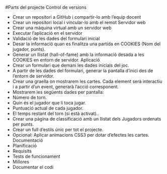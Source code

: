 #Parts del projecte
Control de versions
 - Crear un repositori a GitHub i compartir-lo amb l’equip docent
 - Crear un repositori local i vincular-lo amb el remot
Servidor web
 - Crear una màquina virtual amb un servidor web
 - Executar l’aplicació en el servidor
 - Validació de les dades del formulari inicial
 - Desar la informació quan es finalitza una partida en COOKIES (Nom del jugador, punts).
 - Generar un llistat (hall-of-fame) amb la informació desada a les COOKIES en entorn de servidor.
Aplicació
 - Crear un formulari que demani les dades inicials del joc.
 - A partir de les dades del formulari, generar la pantalla d’inici des de l’entorn de servidor.
 - Crear una graella on mostrarem les cartes. Cada element serà interactiu i a partir d’un event, generarà l’acció corresponent.
 - Mostrarem les següents dades per pantalla:
  - Número de torn.
  - Quin és el jugador que li toca jugar.
  - Puntuació actual de cada jugador.
  - El temps restant del torn (si està activat)..
 - Crear una pàgina de classificació amb un llistat dels Jugadors ordenats per punts.
 - Crear un full d’estils únic per tot el projecte.
 - Opcional: Aplicar animacions CSS3 per dotar d’efectes les cartes.
Documentació
 - Planificació
 - Requisits
 - Tests de funcionament
 - Millores
 - Documentar el codi

